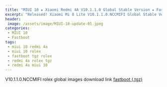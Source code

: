 ```yaml
---
title: "MIUI 10 ★ Xiaomi Redmi 4A V10.1.1.0 Global Stable Version ★ Fastboot ROM Download"
excerpt: "Released! Xiaomi Mi 8 Lite V10.1.1.0.NCCMIFI Global Stable Version Fastboot File Download"
header:
 image: /assets/image/MIUI-10-update-01.jpeg
categories:
 - MIUI 10
 - Fastboot
tags:
 - miui 10 redmi 4a
 - miui 10 rolex
 - fastboot tgz rolex
 - redmi 4a rolex tgz
 - redmi 4a miui 10
---
```


V10.1.1.0.NCCMIFI rolex global images download link [fastboot (.tgz)](http://bigota.d.miui.com/V10.1.1.0.NCCMIFI/rolex_global_images_V10.1.1.0.NCCMIFI_20181107.0000.00_7.1_global_1acaf6f5ee.tgz)
